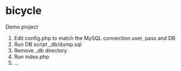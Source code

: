 # bicycle
Demo project

1. Edit config.php to match the MySQL connection user, pass and DB
2. Run DB script _db/dump.sql
3. Remove _db directory
4. Run index.php
5. ...